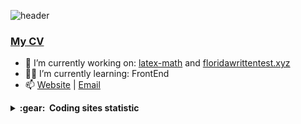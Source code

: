 ![header](https://user-images.githubusercontent.com/81391756/176015032-40bb0ce3-afa6-4f29-b854-3f19643a87b7.png)

### [My CV](https://github.com/kharitonov-egor/my-CV/blob/main/README.md)

- 🔭 I’m currently working on: <a href="https://github.com/kharitonov-egor/latex-math" tagret="_blank">latex-math</a> and <a href="https://github.com/kharitonov-egor/floridawrittentest.xyz" tagret="_blank">floridawrittentest.xyz</a>
- 👨‍🎓 I’m currently learning: FrontEnd
- 📫 [Website](https://kharitonovegor.xyz) | [Email](mailto:ega.khar@gmail.com)

<details close="true">
  <summary><b>:gear: &nbsp;Coding sites statistic</b></summary>

  [<img src="https://www.codewars.com/users/kharitonov-egor/badges/small">](https://www.codewars.com/users/kharitonov-egor)

  ![LeetCode Stats](https://leetcard.jacoblin.cool/kharitonov-egor?theme=dark&font=Maitree)

